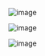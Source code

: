 ![image](https://github.com/user-attachments/assets/14436adc-03f6-4f02-a7be-8f697bee09b6)

![image](https://github.com/user-attachments/assets/6030827c-ecf9-4a73-87f5-932389943fa8)

![image](https://github.com/user-attachments/assets/7190fc82-79f7-4f0c-aedd-e27b944809b7)
